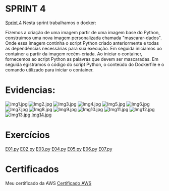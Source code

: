 # SPRINT 4 
[Sprint 4](Sprint4) Nesta sprint trabalhamos o docker:

Fizemos a criação de uma imagem  partir de uma imagem base do Python, construímos uma nova imagem personalizada chamada "mascarar-dados". Onde essa imagem continha o script Python criado anteriormente e todas as dependências necessárias para sua execução.
Em seguida iniciamos uo container a partir da imagem recém-criada. Ao iniciar o container, fornecemos ao script Python as palavras que devem ser mascaradas.
Em seguida egistramos o código do script Python, o conteúdo do Dockerfile e o comando utilizado para iniciar o container.

# Evidencias:
![img1.jpg](EVIDENCIAS/img1.jpg.png)
![Img2.jpg](EVIDENCIAS/img2.jpg.png)
![Img3.jpg](EVIDENCIAS/img3.jpg.png)
![Img4.jpg](EVIDENCIAS/img4.jpg.png)
![Img5.jpg](EVIDENCIAS/img5.jpg.png)
![Img6.jpg](EVIDENCIAS/img6.jpg.png)
![Img7.jpg](EVIDENCIAS/img7.jpg.png)
![Img8.jpg](EVIDENCIAS/img8.jpg.png)
![Img9.jpg](EVIDENCIAS/img9.jpg.png)
![Img10.jpg](EVIDENCIAS/img10.jpg.png)
![Img11.jpg](EVIDENCIAS/img11.jpg.png)
![Img12.jpg](EVIDENCIAS/img12.jpg.png)
![Img13.jpg](EVIDENCIAS/img13.jpg.png)
[Img14.jpg](EVIDENCIAS/img14.jpg.png)


 
# Exercícios

[E01.py](/EXERCÍCIOS/E01.py)
[E02.py](/EXERCÍCIOS/E02.py)
[E03.py](/EXERCÍCIOS/E03.py)
[E04.py](/EXERCÍCIOS/E04.py)
[E05.py](/EXERCÍCIOS/E05.py)
[E06.py](/EXERCÍCIOS/E06.py)
[E07.py](/EXERCÍCIOS/E07.py)



# Certificados
Meu certificado da AWS
[Certificado AWS](/Certificados/AWS-4.png)
